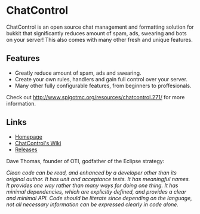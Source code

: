 ChatControl
===========

ChatControl is an open source chat management and formatting solution for bukkit that significantly reduces amount of spam, ads, swearing and bots on your server! This also comes with many other fresh and unique features.

Features
--------

* Greatly reduce amount of spam, ads and swearing.
* Create your own rules, handlers and gain full control over your server.
* Many other fully configurable features, from beginners to proffesionals.

Check out http://www.spigotmc.org/resources/chatcontrol.271/ for more information.

Links
-----

* [Homepage](http://www.spigotmc.org/resources/chatcontrol.271)
* [ChatControl's Wiki](https://github.com/kangarko/ChatControl/wiki/Frequently-asked-questions-or-issues)
* [Releases](http://www.spigotmc.org/resources/chatcontrol.271/history)

Dave Thomas, founder of OTI, godfather of the Eclipse strategy:

<i>Clean code can be read, and enhanced by a developer other than its original author. It has unit and acceptance tests. It has meaningful names. It provides one way rather than many ways for doing one thing. It has minimal dependencies, which are explicitly defined, and provides a clear and minimal API. Code should be literate since depending on the language, not all necessary information can be expressed clearly in code alone.</i>
